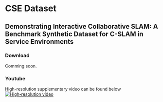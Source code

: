 # CSE Dataset 
## Demonstrating Interactive Collaborative SLAM: A Benchmark Synthetic Dataset for C-SLAM in Service Environments

### Download 
Comming soon.

### Youtube 
High-resolution supplementary video can be found below
[![High-resolution video](https://img.youtube.com/vi/EKeVWzePS5M/0.jpg)](https://youtu.be/EKeVWzePS5M)

